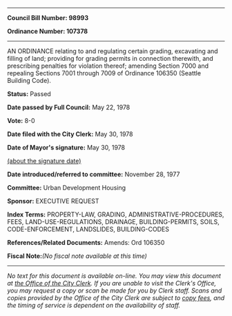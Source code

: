 

********

**Council Bill Number: 98993**
   
**Ordinance Number: 107378**
********

 AN ORDINANCE relating to and regulating certain grading, excavating and filling of land; providing for grading permits in connection therewith, and prescribing penalties for violation thereof; amending Section 7000 and repealing Sections 7001 through 7009 of Ordinance 106350 (Seattle Building Code).

**Status:** Passed
   
**Date passed by Full Council:** May 22, 1978
   
**Vote:** 8-0
   
**Date filed with the City Clerk:** May 30, 1978
   
**Date of Mayor's signature:** May 30, 1978
   
[(about the signature date)](/~public/approvaldate.htm)
   
   
   
**Date introduced/referred to committee:** November 28, 1977
   
**Committee:** Urban Development Housing
   
**Sponsor:** EXECUTIVE REQUEST
   
   
**Index Terms:** PROPERTY-LAW, GRADING, ADMINISTRATIVE-PROCEDURES, FEES, LAND-USE-REGULATIONS, DRAINAGE, BUILDING-PERMITS, SOILS, CODE-ENFORCEMENT, LANDSLIDES, BUILDING-CODES

**References/Related Documents:** Amends: Ord 106350

**Fiscal Note:**_(No fiscal note available at this time)_
********

_No text for this document is available on-line. You may view this document at [the Office of the City Clerk](http://www.seattle.gov/leg/clerk/contactUs.htm). If you are unable to visit the Clerk's Office, you may request a copy or scan be made for you by Clerk staff. Scans and copies provided by the Office of the City Clerk are subject to [copy fees](http://clerk.seattle.gov/~public/clerkfees.htm), and the timing of service is dependent on the availability of staff._

